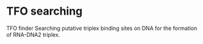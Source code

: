 
# TFO searching 

TFO finder
Searching putative triplex binding sites on DNA for the formation of RNA-DNA2 triplex.


